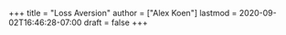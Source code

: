 +++
title = "Loss Aversion"
author = ["Alex Koen"]
lastmod = 2020-09-02T16:46:28-07:00
draft = false
+++
